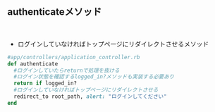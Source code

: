 ## authenticateメソッド
<br>

- ログインしていなければトップページにリダイレクトさせるメソッド  
```rb
#app/controllers/application_controller.rb
def authenticate
  #ログインしていたらreturnで処理を抜ける
  #ログイン状態を確認するlogged_in?メソッドも実装する必要あり
  return if logged_in?
  #ログインしていなければトップページにリダイレクトさせる
  redirect_to root_path, alert: "ログインしてください"
end
```